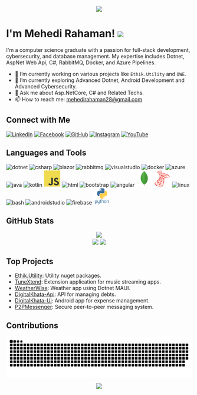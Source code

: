<p align="center">
  <img src="https://capsule-render.vercel.app/api?type=waving&color=gradient&text=Hello%20Folks!&height=100&section=header"/>
</p>

# I'm Mehedi Rahaman! ![](https://komarev.com/ghpvc/?username=3th1K&style=for-the-badge)

I'm a computer science graduate with a passion for full-stack development, cybersecurity, and database management. My expertise includes Dotnet, AspNet Web Api, C#, RabbitMQ, Docker, and Azure Pipelines.

- 🔭 I’m currently working on various projects like `Ethik.Utility` and `OWE`.
- 🌱 I’m currently exploring Advanced Dotnet, Android Development and Advanced Cybersecurity.
- 💬 Ask me about Asp.NetCore, C# and Related Techs.
- 📫 How to reach me: [mehedirahaman28@gmail.com](mailto:mehedirahaman28@gmail.com)

## Connect with Me

[![LinkedIn](https://img.shields.io/badge/LinkedIn-0077B5?style=for-the-badge&logo=linkedin&logoColor=white)](https://www.linkedin.com/in/mehedi-rahaman-933575218)
[![Facebook](https://img.shields.io/badge/Facebook-1877F2?style=for-the-badge&logo=facebook&logoColor=white)](https://www.facebook.com/profile.php?id=100011494309477)
[![GitHub](https://img.shields.io/badge/GitHub-181717?style=for-the-badge&logo=github&logoColor=white)](https://github.com/3th1K)
[![Instagram](https://img.shields.io/badge/Instagram-E4405F?style=for-the-badge&logo=instagram&logoColor=white)](https://www.instagram.com/mehedi.hehe/)
[![YouTube](https://img.shields.io/badge/YouTube-FF0000?style=for-the-badge&logo=youtube&logoColor=white)](https://www.youtube.com/@3th1k90)


## Languages and Tools

<p align="left">
  <img src="https://cdn.jsdelivr.net/gh/devicons/devicon/icons/dotnetcore/dotnetcore-original.svg" alt="dotnet" width="45" height="45"/>
  <img src="https://cdn.jsdelivr.net/gh/devicons/devicon/icons/csharp/csharp-original.svg" alt="csharp" width="45" height="45"/>
  <img src="https://cdn.jsdelivr.net/gh/devicons/devicon/icons/blazor/blazor-original.svg" alt="blazor" width="45" height="45"/>
  <img src="https://cdn.jsdelivr.net/gh/devicons/devicon/icons/rabbitmq/rabbitmq-original.svg" alt="rabbitmq" width="45" height="45"/>
  <img src="https://cdn.jsdelivr.net/gh/devicons/devicon/icons/visualstudio/visualstudio-plain.svg" alt="visualstudio" width="45" height="45"/>
  <img src="https://cdn.jsdelivr.net/gh/devicons/devicon/icons/docker/docker-original.svg" alt="docker" width="45" height="45"/>
  <img src="https://cdn.jsdelivr.net/gh/devicons/devicon/icons/azure/azure-original.svg" alt="azure" width="45" height="45"/>
  <img src="https://cdn.jsdelivr.net/gh/devicons/devicon/icons/java/java-original.svg" alt="java" width="45" height="45"/>
  <img src="https://cdn.jsdelivr.net/gh/devicons/devicon/icons/kotlin/kotlin-original.svg" alt="kotlin" width="45" height="45"/>
  <img src="https://raw.githubusercontent.com/devicons/devicon/master/icons/javascript/javascript-original.svg" alt="javascript" width="45" height="45" />
  <img src="https://cdn.jsdelivr.net/gh/devicons/devicon/icons/html5/html5-original.svg" alt="html" width="45" height="45"/>
  <img src="https://cdn.jsdelivr.net/gh/devicons/devicon/icons/bootstrap/bootstrap-original-wordmark.svg" alt="bootstrap" width="45" height="45"/>
  <img src="https://cdn.jsdelivr.net/gh/devicons/devicon/icons/angularjs/angularjs-original.svg" alt="angular" width="45" height="45"/>
  <img src="https://raw.githubusercontent.com/devicons/devicon/master/icons/mongodb/mongodb-original.svg" alt="mongodb" width="45" height="45"/>
  <img src="https://raw.githubusercontent.com/devicons/devicon/master/icons/microsoftsqlserver/microsoftsqlserver-plain.svg" alt="sqlserver" width="45" height="45"/>
  <img src="https://cdn.jsdelivr.net/gh/devicons/devicon/icons/linux/linux-original.svg" alt="linux" width="45" height="45"/>
  <img src="https://cdn.jsdelivr.net/gh/devicons/devicon/icons/bash/bash-original.svg" alt="bash" width="45" height="45"/>
  <img src="https://cdn.jsdelivr.net/gh/devicons/devicon/icons/androidstudio/androidstudio-original.svg" alt="androidstudio" width="45" height="45"/>
  <img src="https://cdn.jsdelivr.net/gh/devicons/devicon/icons/firebase/firebase-plain.svg" alt="firebase" width="45" height="45"/>
  <img src="https://raw.githubusercontent.com/devicons/devicon/master/icons/python/python-original-wordmark.svg" alt="python" width="45" height="45"/>
</p>


## GitHub Stats

<div align="center">
  <img src="https://github-readme-stats.vercel.app/api?username=3th1K&theme=aura&hide_border=true&include_all_commits=true&count_private=true" width="55%" /> </br>
  <img src="https://github-readme-streak-stats.herokuapp.com/?user=3th1K&theme=aura&hide_border=true" width="50%" />
  <img src="https://github-readme-stats.vercel.app/api/top-langs/?username=3th1K&theme=aura&hide_border=true&include_all_commits=true&count_private=true&layout=compact" width="36%" /> </br>
</div>

## Top Projects

- [Ethik.Utility](https://github.com/3th1K/Ethik.Utility): Utility nuget packages.
- [TuneXtend](https://github.com/3th1K/TuneXtend): Extension application for music streaming apps.
- [WeatherWise](https://github.com/3th1K/WeatherWise): Weather app using Dotnet MAUI.
- [DigitalKhata-Api](https://github.com/3th1K/DigitalKhata-Api): API for managing debts.
- [DigitalKhata-Ui](https://github.com/3th1K/DigitalKhata-Ui): Android app for expense management.
- [P2PMessenger](https://github.com/3th1K/P2PMessenger): Secure peer-to-peer messaging system.

 ## Contributions
 
<div align="center">
  
  ![snake gif](https://github.com/3th1K/3th1K/blob/output/github-snake-dark.svg)
</div>
<p align="center">
  <img src="https://capsule-render.vercel.app/api?type=waving&color=gradient&height=100&section=footer"/>
</p>
  
